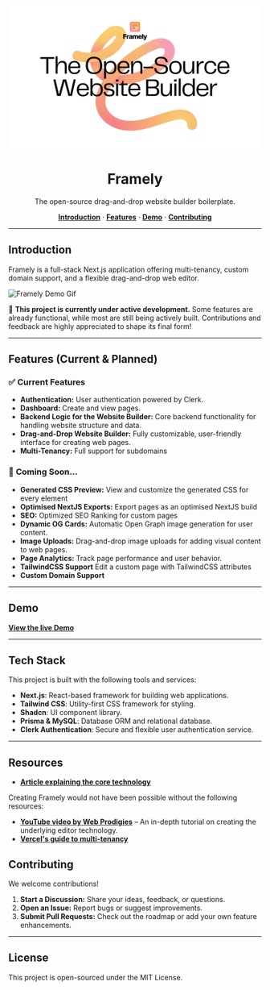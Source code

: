 <img alt="Framely Website Builder" src="/public/thumbnail.png">
<h1 align="center">Framely</h1>  
<p align="center">The open-source drag-and-drop website builder boilerplate.</p>

<p align="center">
  <a href="#introduction"><strong>Introduction</strong></a> ·
  <a href="#features-current--planned"><strong>Features</strong></a> ·
  <a href="#demo"><strong>Demo</strong></a> ·
  <a href="#contributing"><strong>Contributing</strong></a>
</p>

---

## Introduction

Framely is a full-stack Next.js application offering multi-tenancy, custom domain support, and a flexible drag-and-drop web editor.

<img alt="Framely Demo Gif" src="/public/demo.gif">

🚧 **This project is currently under active development.** Some features are already functional, while most are still being actively built. Contributions and feedback are highly appreciated to shape its final form!

---

## Features (Current & Planned)

### ✅ **Current Features**

- **Authentication:** User authentication powered by Clerk.
- **Dashboard:** Create and view pages.
- **Backend Logic for the Website Builder:** Core backend functionality for handling website structure and data.
- **Drag-and-Drop Website Builder:** Fully customizable, user-friendly interface for creating web pages.
- **Multi-Tenancy:** Full support for subdomains

### 🚀 **Coming Soon...**

- **Generated CSS Preview:** View and customize the generated CSS for every element
- **Optimised NextJS Exports:** Export pages as an optimised NextJS build
- **SEO:** Optimized SEO Ranking for custom pages
- **Dynamic OG Cards:** Automatic Open Graph image generation for user content.
- **Image Uploads:** Drag-and-drop image uploads for adding visual content to web pages.
- **Page Analytics:** Track page performance and user behavior.
- **TailwindCSS Support** Edit a custom page with TailwindCSS attributes
- **Custom Domain Support**

---

## Demo

[**View the live Demo**](https://framely.site)

---

## Tech Stack

This project is built with the following tools and services:

- **Next.js**: React-based framework for building web applications.
- **Tailwind CSS**: Utility-first CSS framework for styling.
- **Shadcn**: UI component library.
- **Prisma & MySQL**: Database ORM and relational database.
- **Clerk Authentication**: Secure and flexible user authentication service.

---

## Resources

- [**Article explaining the core technology**](https://dev.to/belastrittmatter/building-a-nextjs-website-editor-bj3)

Creating Framely would not have been possible without the following resources:

- [**YouTube video by Web Prodigies**](https://www.youtube.com/watch?v=6omuUOZcWL0&t=49054s) – An in-depth tutorial on creating the underlying editor technology.
- [**Vercel's guide to multi-tenancy**](https://vercel.com/guides/nextjs-multi-tenant-application)

## Contributing

We welcome contributions!

1. **Start a Discussion:** Share your ideas, feedback, or questions.
2. **Open an Issue:** Report bugs or suggest improvements.
3. **Submit Pull Requests:** Check out the roadmap or add your own feature enhancements.

---

## License

This project is open-sourced under the MIT License.
